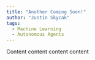 ```yaml
---
title: "Another Coming Soon!"
author: "Justin Skycak"
tags:
  - Machine Learning
  - Autonomous Agents
---
```



<div style="width:100%; max-width:800px; margin:auto">  

Content content content content

</div>
